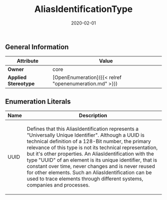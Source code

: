 ﻿---
title: AliasIdentificationType
toc: false
type: specs
date: "2020-02-01"
draft: false
specification: VEC
version: 1.2.0
documentType: "Recommendation"
elementType: Class
classes:
  - AliasIdentificationType
menu_name: vec-1.2.0
---

## General Information

| Attribute               | Value |
|-------------------------|-------|
| **Owner**               | core |
| **Applied Stereotype**  | [OpenEnumeration]({{< relref "openenumeration.md" >}})<br/>  |

## Enumeration Literals
| Name          | **Description** |
|---------------|-----------------|
| UUID | <p> Defines that this AliasIdentification represents a &quot;Universally Unique Identifier&quot;. Although a UUID&#160;is technical definition of a 128-Bit number, the primary relevance of this type is not its technical representation, but it's other properties. An&#160;AliasIdentification with the type &quot;UUID&quot; of an element is its unique identifier, that is constant over time, never changes and is never reused for other elements. Such an AliasIdentification can be used to trace elements through different systems, companies and processes.      </p> |
